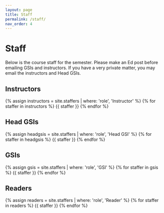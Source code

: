 ```yaml
---
layout: page
title: Staff
permalink: /staff/
nav_order: 4
---
```


# Staff
Below is the course staff for the semester. Please make an Ed post before emailing GSIs and instructors. If you have a very private matter, you may email the instructors and Head GSIs.

## Instructors

{% assign instructors = site.staffers | where: 'role', 'Instructor' %}
{% for staffer in instructors %}
{{ staffer }}
{% endfor %}

## Head GSIs

{% assign headgsis = site.staffers | where: 'role', 'Head GSI' %}
{% for staffer in headgsis %}
{{ staffer }}
{% endfor %}

## GSIs

{% assign gsis = site.staffers | where: 'role', 'GSI' %}
{% for staffer in gsis %}
{{ staffer }}
{% endfor %}

## Readers

{% assign readers = site.staffers | where: 'role', 'Reader' %}
{% for staffer in readers %}
{{ staffer }}
{% endfor %}
